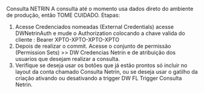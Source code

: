 Consulta NETRIN
A consulta até o momento usa dados direto do ambiente de produção, então TOME CUIDADO.
Etapas:
1) Acesse Credenciados nomeadas (External Credentials) acesse  DWNetrinAuth e mude o Authorization colocando a chave valida do cliente : Bearer XPTO-XPTO-XPTO-XPTO
2) Depois de realizar o commit. Acesse o conjunto de permissão (Permission Sets) >> DW Credencias Netrin e de atribuição dos usuarios que desejam realizar a consulta.
3) Verifique se deseja usar os botões que já estão prontos só incluir no layout da conta chamado Consulta Netrin, ou se deseja usar o gatilho da criação ativando ou desativando a trigger DW FL Trigger Consulta Netrin.
